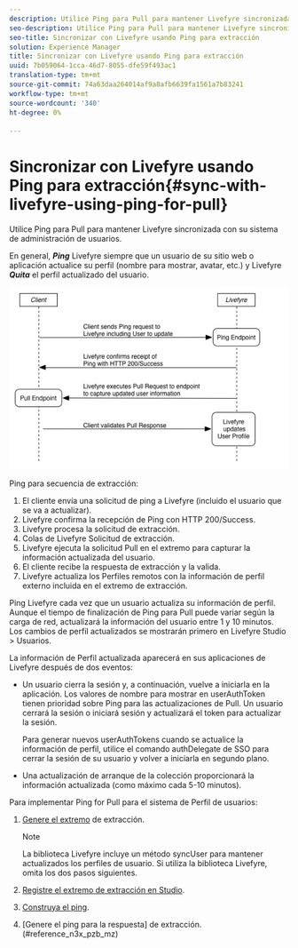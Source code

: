 ```yaml
---
description: Utilice Ping para Pull para mantener Livefyre sincronizada con su sistema de administración de usuarios.
seo-description: Utilice Ping para Pull para mantener Livefyre sincronizada con su sistema de administración de usuarios.
seo-title: Sincronizar con Livefyre usando Ping para extracción
solution: Experience Manager
title: Sincronizar con Livefyre usando Ping para extracción
uuid: 7b059064-1cca-46d7-8055-dfe59f493ac1
translation-type: tm+mt
source-git-commit: 74a63daa264014af9a8afb6639fa1561a7b83241
workflow-type: tm+mt
source-wordcount: '340'
ht-degree: 0%

---
```



# Sincronizar con Livefyre usando Ping para extracción{#sync-with-livefyre-using-ping-for-pull}

Utilice Ping para Pull para mantener Livefyre sincronizada con su sistema de administración de usuarios.

En general, ***Ping*** Livefyre siempre que un usuario de su sitio web o aplicación actualice su perfil (nombre para mostrar, avatar, etc.) y Livefyre ***Quita*** el perfil actualizado del usuario.

![](assets/Ping-for-Pull.png)

Ping para secuencia de extracción:

1. El cliente envía una solicitud de ping a Livefyre (incluido el usuario que se va a actualizar).
1. Livefyre confirma la recepción de Ping con HTTP 200/Success.
1. Livefyre procesa la solicitud de extracción.
1. Colas de Livefyre Solicitud de extracción.
1. Livefyre ejecuta la solicitud Pull en el extremo para capturar la información actualizada del usuario.
1. El cliente recibe la respuesta de extracción y la valida.
1. Livefyre actualiza los Perfiles remotos con la información de perfil externo incluida en el extremo de extracción.

Ping Livefyre cada vez que un usuario actualiza su información de perfil. Aunque el tiempo de finalización de Ping para Pull puede variar según la carga de red, actualizará la información del usuario entre 1 y 10 minutos. Los cambios de perfil actualizados se mostrarán primero en Livefyre Studio > Usuarios.

La información de Perfil actualizada aparecerá en sus aplicaciones de Livefyre después de dos eventos:

* Un usuario cierra la sesión y, a continuación, vuelve a iniciarla en la aplicación. Los valores de nombre para mostrar en userAuthToken tienen prioridad sobre Ping para las actualizaciones de Pull. Un usuario cerrará la sesión o iniciará sesión y actualizará el token para actualizar la sesión.

   Para generar nuevos userAuthTokens cuando se actualice la información de perfil, utilice el comando authDelegate de SSO para cerrar la sesión de su usuario y volver a iniciarla en segundo plano.

* Una actualización de arranque de la colección proporcionará la información actualizada (como máximo cada 5-10 minutos).

Para implementar Ping for Pull para el sistema de Perfil de usuarios:

1. [Genere el extremo](#t_build_the_pull_endpoint) de extracción.

   >[!NOTE]
   >
   >La biblioteca Livefyre incluye un método syncUser para mantener actualizados los perfiles de usuario. Si utiliza la biblioteca Livefyre, omita los dos pasos siguientes.

1. [Registre el extremo de extracción en Studio](#register_the_endpoint_with_studio).
1. [Construya el ping](#t_build_the_ping).
1. [Genere el ping para la respuesta] de extracción.(#reference_n3x_pzb_mz)

